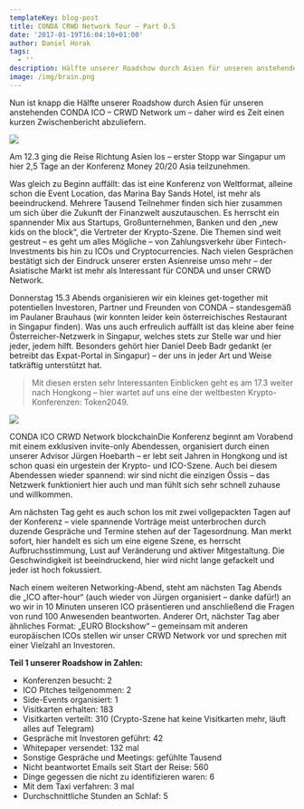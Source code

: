 ```yaml
---
templateKey: blog-post
title: CONDA CRWD Network Tour – Part 0.5
date: '2017-01-19T16:04:10+01:00'
author: Daniel Horak
tags:
  - ''
description: Hälfte unserer Roadshow durch Asien für unseren anstehenden CONDA ICO
image: /img/brain.png
---
```

Nun ist knapp die Hälfte unserer Roadshow durch Asien für unseren anstehenden CONDA ICO – CRWD Network um – daher wird es Zeit einen kurzen Zwischenbericht abzuliefern.

![](/img/image-uploaded-from-ios-300x225.jpg)

Am 12.3 ging die Reise Richtung Asien los – erster Stopp war Singapur um hier 2,5 Tage an der Konferenz Money 20/20 Asia teilzunehmen.

Was gleich zu Beginn auffällt: das ist eine Konferenz von Weltformat, alleine schon die Event Location, das Marina Bay Sands Hotel, ist mehr als beeindruckend. Mehrere Tausend Teilnehmer finden sich hier zusammen um sich über die Zukunft der Finanzwelt auszutauschen. Es herrscht ein spannender Mix aus Startups, Großunternehmen, Banken und den „new kids on the block“, die Vertreter der Krypto-Szene. Die Themen sind weit gestreut – es geht um alles Mögliche – von Zahlungsverkehr über Fintech-Investments bis hin zu ICOs und Cryptocurrencies. Nach vielen Gesprächen bestätigt sich der Eindruck unserer ersten Asienreise umso mehr – der Asiatische Markt ist mehr als Interessant für CONDA und unser CRWD Network.



Donnerstag 15.3 Abends organisieren wir ein kleines get-together mit potentiellen Investoren, Partner und Freunden von CONDA – standesgemäß im Paulaner Brauhaus (wir konnten leider kein österreichisches Restaurant in Singapur finden). Was uns auch erfreulich auffällt ist das kleine aber feine Österreicher-Netzwerk in Singapur, welches stets zur Stelle war und hier jeder, jedem hilft. Besonders gehört hier Daniel Deeb Badr gedankt (er betreibt das Expat-Portal in Singapur) – der uns in jeder Art und Weise tatkräftig unterstützt hat.



> Mit diesen ersten sehr Interessanten Einblicken geht es am 17.3 weiter nach Hongkong – hier wartet auf uns eine der weltbesten Krypto-Konferenzen: Token2049.

![](/img/whatsapp-image-2018-03-21-at-17.38.05-225x300.jpeg)

CONDA ICO CRWD Network blockchainDie Konferenz beginnt am Vorabend mit einem exklusiven invite-only Abendessen, organisiert durch einen unserer Advisor Jürgen Hoebarth – er lebt seit Jahren in Hongkong und ist schon quasi ein urgestein der Krypto- und ICO-Szene. Auch bei diesem Abendessen wieder spannend: wir sind nicht die einzigen Össis – das Netzwerk funktioniert hier auch und man fühlt sich sehr schnell zuhause und willkommen.



Am nächsten Tag geht es auch schon los mit zwei vollgepackten Tagen auf der Konferenz – viele spannende Vorträge meist unterbrochen durch duzende Gespräche und Termine stehen auf der Tagesordnung. Man merkt sofort, hier handelt es sich um eine eigene Szene, es herrscht Aufbruchsstimmung, Lust auf Veränderung und aktiver Mitgestaltung. Die Geschwindigkeit ist beeindruckend, hier wird nicht lange gefackelt und jeder ist hoch fokussiert.



Nach einem weiteren Networking-Abend, steht am nächsten Tag Abends die „ICO after-hour“ (auch wieder von Jürgen organisiert – danke dafür!) an wo wir in 10 Minuten unseren ICO präsentieren und anschließend die Fragen von rund 100 Anwesenden beantworten. Anderer Ort, nächster Tag aber ähnliches Format: „EURO Blockshow“ – gemeinsam mit anderen europäischen ICOs stellen wir unser CRWD Network vor und sprechen mit einer Vielzahl an Investoren.



**Teil 1 unserer Roadshow in Zahlen:**

* Konferenzen besucht: 2
* ICO Pitches teilgenommen: 2
* Side-Events organisiert: 1
* Visitkarten erhalten: 183
* Visitkarten verteilt: 310 (Crypto-Szene hat keine Visitkarten mehr, läuft alles auf Telegram)
* Gespräche mit Investoren geführt: 42
* Whitepaper versendet: 132 mal
* Sonstige Gespräche und Meetings: gefühlte Tausend
* Nicht beantwortet Emails seit Start der Reise: 560
* Dinge gegessen die nicht zu identifizieren waren: 6
* Mit dem Taxi verfahren: 3 mal
* Durchschnittliche Stunden an Schlaf: 5
